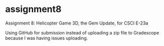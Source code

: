 # assignment8
Assignment 8: Helicopter Game 3D, the Gem Update, for CSCI E-23a

Using GitHub for submission instead of uploading a zip file to Gradescope because I was having issues uploading.
